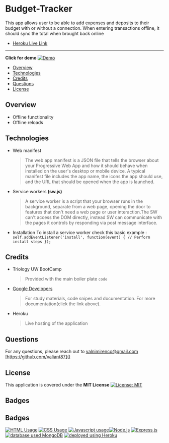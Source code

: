 # Budget-Tracker

This app allows user to be able to add expenses and deposits to their budget with or without a connection. When entering transactions offline, it should sync the total when brought back online

- [Heroku Live Link]()

---

**Click for demo**
[![Demo](https://img.youtube.com/vi/fMw-ZUlv3Jk/0.jpg)](https://youtu.be/fMw-ZUlv3Jk)

- [Overview](#Overview)
- [Technologies](#Technologies)
- [Credits](#Credits)
- [Questions](#Questions)
- [License](#License)

## Overview

- Offline functionality
- Offline reloads

## Technologies

- Web manifest

  > The web app manifest is a JSON file that tells the browser about your Progressive Web App and how it should behave when installed on the user's desktop or mobile device. A typical manifest file includes the app name, the icons the app should use, and the URL that should be opened when the app is launched.

- Service workers **(sw.js)**

  > A service worker is a script that your browser runs in the background, separate from a web page, opening the door to features that don't need a web page or user interaction.The SW can't access the DOM directly, instead SW can communicate with the pages it controls by responding via post message interface.

- Installation
  To install a service worker check this basic example :
  `self.addEventListener('install', function(event) { // Perform install steps });`

## Credits

- Triology UW BootCamp

  > Provided with the main boiler plate `code`

- [Google Developers](https://developers.google.com/web/fundamentals/primers/service-workers)

  > For study materials, code snipes and documentation. For more documentation(click the link above).

- Heroku
  > Live hosting of the application

## Questions

For any questions, please reach out to [valnimirenco@gmail.com]()
[https://github.com/valiant87]()

## License

This application is covered under the **MIT License**
[![License: MIT](https://img.shields.io/badge/License-MIT-yellow.svg)](https://opensource.org/licenses/MIT)

## Badges

## Badges

<a href="https://img.shields.io/badge/CSS-13.4%25-yellow"><img alt="HTML Usage" src="https://img.shields.io/badge/CSS-13.4%25-yellow"></a> <a href="https://img.shields.io/badge/CSS-4.4%25-purple"><img alt="CSS Usage" src="https://img.shields.io/badge/CSS-4.4%25-purple"></a> <a href="https://img.shields.io/badge/JavaScript-82.2%25-yellow"><img alt="Javascript usage" src="https://img.shields.io/badge/JavaScript-82.2%25-yellow"></a><a href="https://img.shields.io/badge/Backend-Node.js-green"><img alt="Node.js" src="https://img.shields.io/badge/Backend-Node.js-green"></a> <a href="https://img.shields.io/badge/Backend-Express.js-green"><img alt="Express.js" src="https://img.shields.io/badge/Backend-Express.js-green"></a> <a href="https://img.shields.io/badge/Database-MongoDB-yellow"><img alt="database used MongoDB" src="https://img.shields.io/badge/Database-MongoDB-yellow"></a> <a href="https://img.shields.io/badge/Deployment-Heroku-purple"><img alt="deployed using Heroku" src="https://img.shields.io/badge/Deployment-Heroku-purple"></a>
